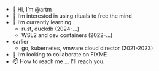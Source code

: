 - 👋 Hi, I’m @artm
- 👀 I’m interested in using rituals to free the mind
- 🌱 I’m currently learning
  - rust, duckdb (2024-...)
  - WSL2 and dev containers (2022-...)
- earlier
  - go, kubernetes, vmware cloud director (2021-2023)
- 💞️ I’m looking to collaborate on FIXME
- 📫 How to reach me ... I'll reach you.

<!---
artm/artm is a ✨ special ✨ repository because its `README.md` (this file) appears on your GitHub profile.
You can click the Preview link to take a look at your changes.
--->
